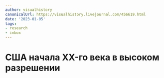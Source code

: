 ```yaml
---
author: visualhistory
canonicalUrl: https://visualhistory.livejournal.com/456619.html
date: '2023-01-05'
tags:
- research
- inbox
---
```


# США начала XX-го века в высоком разрешении